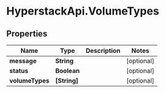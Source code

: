 # HyperstackApi.VolumeTypes

## Properties

Name | Type | Description | Notes
------------ | ------------- | ------------- | -------------
**message** | **String** |  | [optional] 
**status** | **Boolean** |  | [optional] 
**volumeTypes** | **[String]** |  | [optional] 


